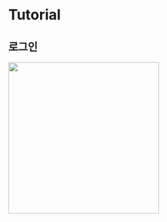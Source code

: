 # Tutorial

## 로그인
<img src="https://user-images.githubusercontent.com/18027740/122664931-49bd7f80-d1df-11eb-8c44-1c1539a020d5.png" width="300" height="300">

